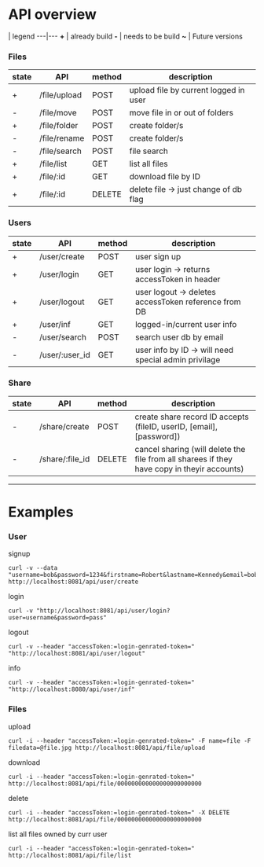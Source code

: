 # API overview



 | legend
---|---
**\+** | already build
**\-** | needs to be build
**\~** | Future versions


### Files
state | API           | method | description
   ---|---------------|--------|---
\+    | /file/upload | POST   | upload file by current logged in user 
\-    | /file/move   | POST   | move file in or out of folders
\+    | /file/folder | POST   | create folder/s
\-    | /file/rename | POST   | create folder/s
\-    | /file/search | POST   | file search
\+    | /file/list   | GET    | list all files
\+    | /file/:id    | GET    | download file by ID
\+    | /file/:id    | DELETE | delete file -> just change of db flag

### Users
state | API | method | description
---|---|---|---
\+ | /user/create | POST | user sign up
\+ | /user/login | GET | user login -> returns accessToken in header
\+ | /user/logout | GET | user logout -> deletes accessToken reference from DB 
\+ | /user/inf | GET | logged-in/current user info
\- | /user/search | POST  | search user db by email
\- | /user/:user_id | GET | user info by ID -> will need special admin privilage

### Share
state | API | method | description
---|---|---|---
\- | /share/create | POST | create share record ID accepts (fileID, userID, [email], [password])
\- | /share/:file_id | DELETE | cancel sharing (will delete the file from all sharees if they have copy in theyir accounts)



------------



# Examples

### User
signup
```
curl -v --data "username=bob&password=1234&firstname=Robert&lastname=Kennedy&email=bob.kennedy@email.com" http://localhost:8081/api/user/create
```

login
```
curl -v "http://localhost:8081/api/user/login?user=username&password=pass"
```

logout
```
curl -v --header "accessToken:=login-genrated-token=" "http://localhost:8081/api/user/logout"
```

info
```
curl -v --header "accessToken:=login-genrated-token=" "http://localhost:8080/api/user/inf"
```


### Files
upload
```
curl -i --header "accessToken:=login-genrated-token=" -F name=file -F filedata=@file.jpg http://localhost:8081/api/file/upload
```

download
```
curl -i --header "accessToken:=login-genrated-token=" http://localhost:8081/api/file/000000000000000000000000
```

delete
```
curl -i --header "accessToken:=login-genrated-token=" -X DELETE http://localhost:8081/api/file/000000000000000000000000
```

list all files owned by curr user
```
curl -i --header "accessToken:=login-genrated-token=" http://localhost:8081/api/file/list
```





